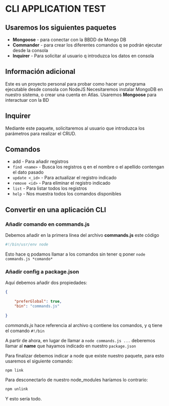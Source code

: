 # CLI APPLICATION TEST  

## Usaremos los siguientes paquetes

-   **Mongoose** - para conectar con la BBDD de Mongo DB
-   **Commander** - para crear los diferentes comandos q se podrán ejecutar desde la consola
-   **Inquirer** - Para solicitar al usuario q introduzca los datos en consola
  
## Información adicional

Este es un proyecto personal para probar como hacer un programa ejecutable desde consola con NodeJS
Necesitaremos instalar MongoDB en nuestro sistema, o crear una cuenta en Atlas.
Usaremos **Mongoose** para interactuar con la BD

## Inquirer

Mediante este paquete, solicitaremos al usuario que introduzca los parámetros para realizar el CRUD.

## Comandos

- add - Para añadir registros
- `find <name>` - Busca los registros q en el nombre o el apellido contengan el dato pasado
- `update <_id>` - Para actualizar el registro indicado
- `remove <id>` - Para eliminar el registro indicado
- `list` - Para listar todos los registros
- `help` - Nos muestra todos los comandos disponibles

## Convertir en una aplicación CLI

### Añadir comando en commands.js

Debemos añadir en la primera línea del archivo **commands.js** este código

```js
#!/bin/usr/env node
```

Esto hace q podamos llamar a los comandos sin tener q poner `node commands.js *comando*`

### Añadir config a package.json

Aquí debemos añadir dos propiedades:

```json
{
    
    "preferGlobal": true,
    "bin": "commands.js"
    
}
```

*commands.js* hace referencia al archivo q contiene los comandos, y q tiene el comando `#!/bin`

A partir de ahora, en lugar de llamar a `node commands.js ...` deberemos llamar al **name** que hayamos indicado en nuestro `package.json`

<!-- npm install -g ./ -->

Para finalizar debemos indicar a node que existe nuestro paquete, para esto usaremos el siguiente comando:

```bash
npm link
```

Para desconectarlo de nuestro node_modules haríamos lo contrario:

```bash
npm unlink
```

Y esto sería todo.